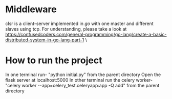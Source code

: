 # Middleware
clsr is a client-server implemented in *go* with one master and different slaves using tcp. For understanding, please take a look at https://confusedcoders.com/general-programming/go-lang/create-a-basic-distributed-system-in-go-lang-part-1 \

# How to run the project
In one terminal run- "python initial.py" from the parent directory
Open the flask server at localhost:5000
In other terminal run the celery worker- "celery worker --app=celery_test.celeryapp:app -Q add" from the parent directory


